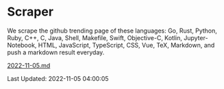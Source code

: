 # Scraper

We scrape the github trending page of these languages: Go, Rust, Python, Ruby, C++, C, Java, Shell, Makefile, Swift, Objective-C, Kotlin, Jupyter-Notebook, HTML, JavaScript, TypeScript, CSS, Vue, TeX, Markdown, and push a markdown result everyday.

[2022-11-05.md](https://github.com/yangwenmai/github-trending-backup/blob/master/2022-11-05.md)

Last Updated: 2022-11-05 04:00:05